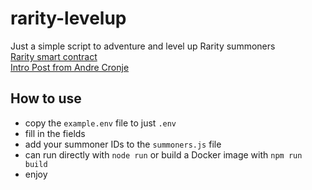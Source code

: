 # rarity-levelup

Just a simple script to adventure and level up Rarity summoners  
[Rarity smart contract](https://ftmscan.com/address/0xce761d788df608bd21bdd59d6f4b54b2e27f25bb#code)  
[Intro Post from Andre Cronje](https://andrecronje.medium.com/loot-rarity-d341faa4485c)  

## How to use

* copy the `example.env` file to just `.env`
* fill in the fields
* add your summoner IDs to the `summoners.js` file
* can run directly with `node run` or build a Docker image with `npm run build`
* enjoy
